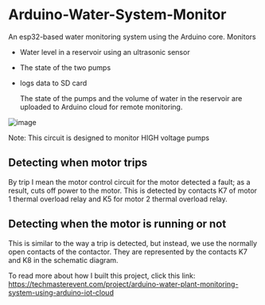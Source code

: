 # Arduino-Water-System-Monitor
An esp32-based water monitoring system using the Arduino core. Monitors 

- Water level in a reservoir using an ultrasonic sensor
- The state of the two pumps
- logs data to SD card

  The state of the pumps and the volume of water in the reservoir are uploaded to Arduino cloud for remote monitoring.


![image](https://github.com/user-attachments/assets/a33d51c3-e224-459a-b4af-13c3bffb02ab)

Note: This circuit is designed to monitor HIGH voltage pumps

## Detecting when motor trips
By trip I mean the motor control circuit for the motor detected a fault; as a result, cuts off power to the motor. This is detected by contacts K7 of motor 1 thermal overload relay  and K5 for motor 2 thermal overload relay.

## Detecting when the motor is running or not
This is similar to the way a trip is detected, but instead, we use the normally open contacts of the contactor. They are represented by the contacts K7 and K8 in the schematic diagram. 

To read more about how I built this project, click this link: https://techmasterevent.com/project/arduino-water-plant-monitoring-system-using-arduino-iot-cloud
